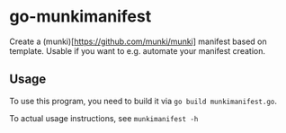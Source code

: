 # go-munkimanifest

Create a (munki)[https://github.com/munki/munki] manifest based on template. Usable if you want to e.g. automate your manifest creation.

## Usage

To use this program, you need to build it via `go build munkimanifest.go`.

To actual usage instructions, see `munkimanifest -h`
